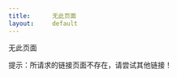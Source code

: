 ```yaml
--- 
title:      无此页面
layout:     default
---
```


<span class="article-title">无此页面</span>

提示：所请求的链接页面不存在，请尝试其他链接！